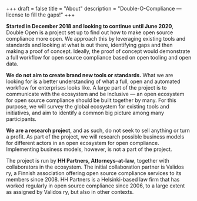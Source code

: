 +++
draft = false
title = "About"
description = "Double-O-Compliance — license to fill the gaps!"
+++

**Started in December 2018 and looking to continue until June 2020**, Double Open is a project set up to find out how to make open source compliance more open. We approach this by leveraging existing tools and standards and looking at what is out there, identifying gaps and then making a proof of concept. Ideally, the proof of concept would demonstrate a full workflow for open source compliance based on open tooling and open data.

**We do not aim to create brand new tools or standards.** What we are looking for is a better understanding of what a full, open and automated workflow for enterprises looks like. A large part of the project is to communicate with the ecosystem and be inclusive — an open ecosystem for open source compliance should be built together by many. For this purpose, we will survey the global ecosystem for existing tools and initiatives, and aim to identify a common big picture among many participants.

**We are a research project**, and as such, do not seek to sell anything or turn a profit. As part of the project, we will research possible business models for different actors in an open ecosystem for open compliance. Implementing business models, however, is not a part of the project.

The project is run by **HH Partners, Attorneys-at-law**, together with collaborators in the ecosystem. The initial collaboration partner is Validos ry, a Finnish association offering open source compliance services to its members since 2008. HH Partners is a Helsinki-based law firm that has worked regularly in open source compliance since 2006, to a large extent as assigned by Validos ry, but also in other contexts.

